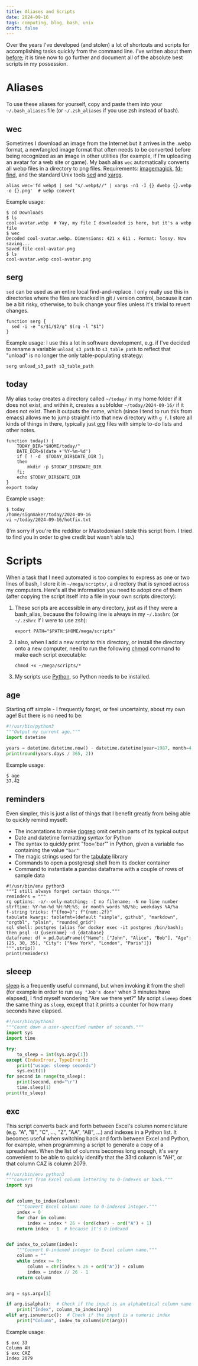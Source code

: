 ```yaml
---
title: Aliases and Scripts
date: 2024-09-16
tags: computing, blog, bash, unix
draft: false
---
```

Over the years I've developed (and stolen) a lot of shortcuts and scripts for
accomplishing tasks quickly from the command line. I've written about them
[before](https://signmaker.dev/personal-scripts); it is time now to go further and document all of the absolute best scripts in my possession.

# Aliases

To use these aliases for yourself, copy and paste them into your
`~/.bash_aliases` file (or `~/.zsh_aliases` if you use zsh instead of bash).

## wec

Sometimes I download an image from the Internet but it arrives in the .webp
format, a newfangled image format that often needs to be converted before being
recognized as an image in other utilities (for example, if I'm uploading an
avatar for a web site or game). My bash alias `wec` automatically converts all
webp files in a directory to png files. Requirements:
[imagemagick](https://imagemagick.org/),
[fd-find](https://github.com/sharkdp/fd), and the standard Unix tools
[sed](https://en.wikipedia.org/wiki/Sed) and
[xargs](https://en.wikipedia.org/wiki/Xargs).

```shell
alias wec='fd webp$ | sed "s/.webp$//" | xargs -n1 -I {} dwebp {}.webp -o {}.png'  # webp convert
```

Example usage:

```shell
$ cd Downloads
$ ls
cool-avatar.webp  # Yay, my file I downloaded is here, but it's a webp file
$ wec
Decoded cool-avatar.webp. Dimensions: 421 x 611 . Format: lossy. Now saving...
Saved file cool-avatar.png
$ ls
cool-avatar.webp cool-avatar.png
```

## serg

`sed` can be used as an entire local find-and-replace. I only really use this in
directories where the files are tracked in git / version control, because it can
be a bit risky, otherwise, to bulk change your files unless it's trivial to
revert changes.

```shell
function serg {
  sed -i -e "s/$1/$2/g" $(rg -l "$1")
}
```

Example usage: I use this a lot in software development, e.g. if I've decided to
rename a variable `unload_s3_path` to `s3_table_path` to reflect that "unload"
is no longer the only table-populating strategy:

```shell
serg unload_s3_path s3_table_path
```

## today

My alias `today` creates a directory called `~/today/` in my home folder if it
does not exist, and within it, creates a subfolder `~/today/2024-09-16/` if it
does not exist. Then it outputs the name, which (since I tend to run this from
emacs) allows me to jump straight into that new directory with `g f`. I store
all kinds of things in there, typically just
[org](https://en.wikipedia.org/wiki/Org-mode) files with simple to-do lists and
other notes.

```shell
function today() {
    TODAY_DIR="$HOME/today/"
    DATE_DIR=$(date +'%Y-%m-%d')
    if [ ! -d  $TODAY_DIR$DATE_DIR ];
    then
        mkdir -p $TODAY_DIR$DATE_DIR
    fi;
    echo $TODAY_DIR$DATE_DIR
}
export today
```

Example usage:

```shell
$ today
/home/signmaker/today/2024-09-16
vi ~/today/2024-09-16/hotfix.txt
```

(I'm sorry if you're the redditor or Mastodonian I stole this script from. I
tried to find you in order to give credit but wasn't able to.)

# Scripts

When a task that I need automated is too complex to express as one or two lines
of bash, I store it in `~/mega/scripts/`, a directory that is synced across my
computers. Here's all the information you need to adopt one of them (after
copying the script itself into a file in your own scripts directory):

1. These scripts are accessible in any directory, just as if they were a
   bash_alias, because the following line is always in my `~/.bashrc` (or
   `~/.zshrc` if I were to use zsh):
   ```
   export PATH="$PATH:$HOME/mega/scripts"
   ```
2. I also, when I add a new script to this directory, or install the directory
   onto a new computer, need to run the following
   [chmod](https://en.wikipedia.org/wiki/Chmod) command to make each script
   executable:
   ```
   chmod +x ~/mega/scripts/*
   ```
3. My scripts use [Python](https://www.python.org/), so Python needs to be installed.

## age

Starting off simple - I frequently forget, or feel uncertainty, about my
own age! But there is no need to be:

```python
#!/usr/bin/python3
"""Output my current age."""
import datetime

years = datetime.datetime.now() - datetime.datetime(year=1987, month=4, day=26)
print(round(years.days / 365, 2))
```

Example usage:

```shell
$ age
37.42
```

## reminders

Even simpler, this is just a list of things that I benefit greatly from being
able to quickly remind myself:

- The incantations to make [ripgrep](https://github.com/BurntSushi/ripgrep)
  omit certain parts of its typical output
- Date and datetime formatting syntax for Python
- The syntax to quickly print "foo='bar'" in Python, given a variable `foo`
  containing the value `"bar"`
- The magic strings used for the
  [tabulate](https://github.com/astanin/python-tabulate) library
- Commands to open a postgresql shell from its docker container
- Command to instantiate a pandas dataframe with a couple of rows of sample data
  

```python3
#!/usr/bin/env python3
"""I still always forget certain things."""
reminders = """
rg options: -o/--only-matching; -I no filename; -N no line number
strftime: %Y-%m-%d %H:%M:%S; or month words %B/%b; weekdays %A/%a
f-string tricks: f"{foo=}"; f"{num:.2f}"
tabulate kwargs: tablefmt=(default "simple", github", "markdown", "orgtbl", "plain", "rounded_grid")
sql shell: postgres (alias for docker exec -it postgres /bin/bash); then psql -U {username} -d {database}
dataframe: df = pd.DataFrame({"Name": ["John", "Alice", "Bob"], "Age": [25, 30, 35], "City": ["New York", "London", "Paris"]})
""".strip()
print(reminders)
```

## sleeep

[sleep](https://en.wikipedia.org/wiki/Sleep_(command)) is a frequently useful
command, but when invoking it from the shell (for example in order to run `say
"Job's done"` when 3 minutes have elapsed), I find myself wondering "Are we
there yet?" My script `sleeep` does the same thing as `sleep`, except that it
prints a counter for how many seconds have elapsed.

```python
#!/usr/bin/python3
"""Count down a user-specified number of seconds."""
import sys
import time

try:
    to_sleep = int(sys.argv[1])
except (IndexError, TypeError):
    print("usage: sleeep seconds")
    sys.exit(1)
for second in range(to_sleep):
    print(second, end="\r")
    time.sleep(1)
print(to_sleep)
```

## exc

This script converts back and forth between Excel's column nomenclature (e.g.
"A", "B", "C", ..., "Z", "AA", "AB", ...) and indexes in a Python list. It
becomes useful when switching back and forth between Excel and Python, for
example, when programming a script to generate a copy of a spreadsheet. When the
list of columns becomes long enough, it's very convenient to be able to quickly
identify that the 33rd column is "AH", or that column CAZ is column 2079.

```python
#!/usr/bin/env python3
"""Convert from Excel column lettering to 0-indexes or back."""
import sys


def column_to_index(column):
    """Convert Excel column name to 0-indexed integer."""
    index = 0
    for char in column:
        index = index * 26 + (ord(char) - ord("A") + 1)
    return index - 1  # because it's 0-indexed


def index_to_column(index):
    """Convert 0-indexed integer to Excel column name."""
    column = ""
    while index >= 0:
        column = chr(index % 26 + ord("A")) + column
        index = index // 26 - 1
    return column


arg = sys.argv[1]

if arg.isalpha():  # Check if the input is an alphabetical column name
    print("Index", column_to_index(arg))
elif arg.isnumeric():  # Check if the input is a numeric index
    print("Column", index_to_column(int(arg)))
```

Example usage:

```shell
$ exc 33
Column AH
$ exc CAZ
Index 2079
```
